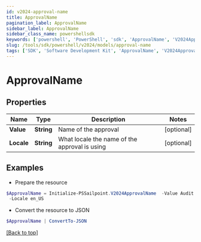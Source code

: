 ```yaml
---
id: v2024-approval-name
title: ApprovalName
pagination_label: ApprovalName
sidebar_label: ApprovalName
sidebar_class_name: powershellsdk
keywords: ['powershell', 'PowerShell', 'sdk', 'ApprovalName', 'V2024ApprovalName'] 
slug: /tools/sdk/powershell/v2024/models/approval-name
tags: ['SDK', 'Software Development Kit', 'ApprovalName', 'V2024ApprovalName']
---
```



# ApprovalName

## Properties

Name | Type | Description | Notes
------------ | ------------- | ------------- | -------------
**Value** | **String** | Name of the approval | [optional] 
**Locale** | **String** | What locale the name of the approval is using | [optional] 

## Examples

- Prepare the resource
```powershell
$ApprovalName = Initialize-PSSailpoint.V2024ApprovalName  -Value Audit DB Access `
 -Locale en_US
```

- Convert the resource to JSON
```powershell
$ApprovalName | ConvertTo-JSON
```


[[Back to top]](#) 


